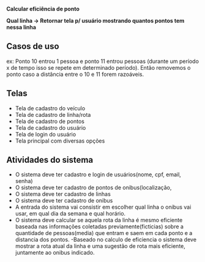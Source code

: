 **Calcular eficiência de ponto**

**Qual linha -> Retornar tela p/ usuário mostrando quantos pontos tem nessa linha**

## Casos de uso
ex: Ponto 10 entrou 1 pessoa e ponto 11 entrou pessoas (durante um período x de tempo isso se repete em determinado período). Então removemos o ponto caso a distância entre o 10 e 11 forem razoáveis.

## Telas

- Tela de cadastro do veículo
- Tela de cadastro de linha/rota
- Tela de cadastro de pontos
- Tela de cadastro do usuário
- Tela de login do usuário
- Tela principal com diversas opções


## Atividades do sistema

- O sistema deve ter cadastro e login de usuários(nome, cpf, email, senha)
- O sistema deve ter cadastro de pontos de onibus(localização,
- O sistema deve ter cadastro de linhas
- O sistema deve ter cadastro de onibus
- A entrada do sistema vai consistir em escolher qual linha o onibus vai usar, em qual dia da semana e qual horário.
- O sistema deve calcular se aquela rota da linha é mesmo eficiente baseada nas informações coletadas previamente(ficticias) sobre a quantidade de pessoas(media) que entram e saem em cada ponto e a distancia dos pontos.
-Baseado no calculo de eficiencia o sistema deve mostrar a rota atual da linha e uma sugestão de rota mais eficiente, juntamente ao onibus indicado.
